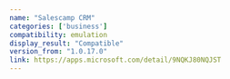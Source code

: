 ```yaml
---
name: "Salescamp CRM"
categories: ['business']
compatibility: emulation
display_result: "Compatible"
version_from: "1.0.17.0"
link: https://apps.microsoft.com/detail/9NQKJ80NQJST
---
```

